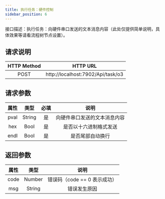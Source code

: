 ```yaml
---
title: 执行任务：硬件控制
sidebar_position: 6
---
```


接口描述：执行任务：向硬件串口发送的文本消息内容（此处仅提供简单说明，具体效果等请看流程树节点设置）。

## 请求说明
|HTTP Method|HTTP URL|
|:-:|:-:|
|POST|http://localhost:7902/Api/task/o3|


## 请求参数

|属性|类型|必填|说明|
|:-:|:-:|:-:|:-:|
|pval|String|是|向硬件串口发送的文本消息内容|
|hex|Bool|是|是否以十六进制格式发送|
|endl|Bool|是|是否尾部自动换行|

## 返回参数

|属性|类型|说明|
|:-:|:-:|:-:|
|code|Number|错误码（code == 0 表示成功）|
|msg|String|错误发生原因|
